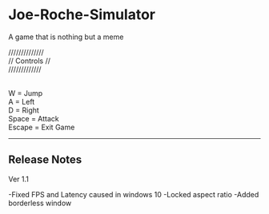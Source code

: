 # Joe-Roche-Simulator
A game that is nothing but a meme

 //////////////<br>
// Controls //<br>
/////////////<br><br>

W =        Jump<br>
A =        Left<br>
D   =       Right<br>
Space =    Attack<br>
Escape =   Exit Game<br>

--------------
Release Notes
--------------

Ver 1.1

-Fixed FPS and Latency caused in windows 10
-Locked aspect ratio
-Added borderless window
